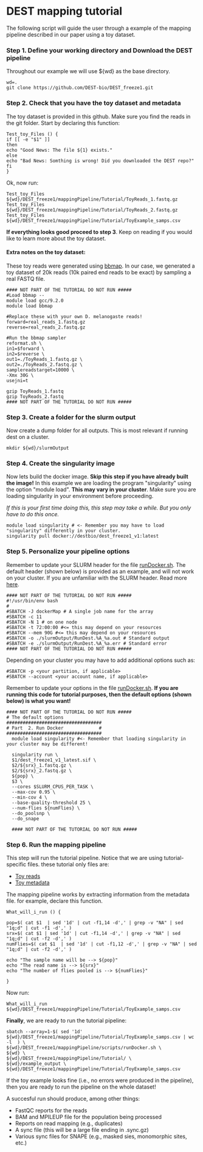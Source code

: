# DEST mapping tutorial

The following script will guide the user through a example of the mapping pipeline described in our paper using a toy dataset.

### Step 1. Define your working directory and  Download the DEST pipeline
Throughout our example we will use ${wd} as the base directory. 
```{sh}
wd=.
git clone https://github.com/DEST-bio/DEST_freeze1.git
```

### Step 2. Check that you have the toy dataset and metadata
The toy dataset is provided in this github. Make sure you find the reads in the git folder.
Start by declaring this function:

```{sh}
Test_toy_Files () { 
if [[ -e "$1" ]]
then
echo "Good News: The file ${1} exists."
else
echo "Bad News: Somthing is wrong! Did you downloaded the DEST repo?"
fi
}
```
Ok, now run:
```{sh}
Test_toy_Files ${wd}/DEST_freeze1/mappingPipeline/Tutorial/ToyReads_1.fastq.gz
Test_toy_Files ${wd}/DEST_freeze1/mappingPipeline/Tutorial/ToyReads_2.fastq.gz
Test_toy_Files ${wd}/DEST_freeze1/mappingPipeline/Tutorial/ToyExample_samps.csv
```
**If everything looks good proceed to step 3**. Keep on reading if you would like to learn more about the toy dataset.

#### Extra notes on the toy dataset:
These toy reads were generated using  [bbmap](https://jgi.doe.gov/data-and-tools/bbtools/bb-tools-user-guide/bbmap-guide/). In our case, we generated a toy dataset of 20k reads (10k paired end reads to be exact) by sampling a real FASTQ file.
```{sh}
#### NOT PART OF THE TUTORIAL DO NOT RUN #####
#Load bbmap --
module load gcc/9.2.0
module load bbmap

#Replace these with your own D. melanogaste reads!
forward=real_reads_1.fastq.gz
reverse=real_reads_2.fastq.gz

#Run the bbmap sampler
reformat.sh \
in1=$forward \
in2=$reverse \
out1=./ToyReads_1.fastq.gz \
out2=./ToyReads_2.fastq.gz \
samplereadstarget=10000 \
-Xmx 30G \
usejni=t

gzip ToyReads_1.fastq
gzip ToyReads_2.fastq
#### NOT PART OF THE TUTORIAL DO NOT RUN #####
``` 

### Step 3. Create a folder for the slurm output
Now  create a dump folder for all outputs. This is most relevant if running dest on a cluster. 
```{sh}
mkdir ${wd}/slurmOutput
```

### Step 4. Create the singularity image
Now lets build the docker image. **Skip this step if you have already built the image!**
In this example we are loading the program "singularity" using the option "module load". **This may vary in your cluster**.
Make sure you are loading singularity in your environment before proceeding.

*If this is your first time doing this, this step may take a while. But you only have to do this once.*

```{sh}
module load singularity # <- Remember you may have to load "singularity" differently in your cluster.
singularity pull docker://destbio/dest_freeze1_v1:latest
```

### Step 5. Personalize your pipeline options
Remember to update your SLURM header for the file [runDocker.sh](https://github.com/DEST-bio/DEST_freeze1/blob/main/mappingPipeline/scripts/runDocker.sh). The default header (shown below) is provided as an example, and will not work on your cluster. 
If you are unfamiliar with the SLURM header. Read more [here](https://slurm.schedmd.com/documentation.html). 
```{sh}
#### NOT PART OF THE TUTORIAL DO NOT RUN #####
#!/usr/bin/env bash
#
#SBATCH -J dockerMap # A single job name for the array
#SBATCH -c 11
#SBATCH -N 1 # on one node
#SBATCH -t 72:00:00 #<= this may depend on your resources
#SBATCH --mem 90G #<= this may depend on your resources
#SBATCH -o ./slurmOutput/RunDest.%A_%a.out # Standard output
#SBATCH -e ./slurmOutput/RunDest.%A_%a.err # Standard error
#### NOT PART OF THE TUTORIAL DO NOT RUN #####
```
Depending on your cluster you may have to add additional options such as:
```{sh}
#SBATCH -p <your partition, if applicable>
#SBATCH --account <your account name, if applicable>
```

Remember to update your options in the file [runDocker.sh](https://github.com/DEST-bio/DEST_freeze1/blob/main/mappingPipeline/scripts/runDocker.sh). **If you are running this code for tutorial purposes, then the default options (shown below) is what you want!**

```{sh}
#### NOT PART OF THE TUTORIAL DO NOT RUN #####
# The default options
###################################
# Part  2. Run Docker             #
###################################
  module load singularity #<- Remember that loading singularity in your cluster may be different!

  singularity run \
  $1/dest_freeze1_v1_latest.sif \
  $2/${srx}_1.fastq.gz \
  $2/${srx}_2.fastq.gz \
  ${pop} \
  $3 \
  --cores $SLURM_CPUS_PER_TASK \
  --max-cov 0.95 \
  --min-cov 4 \
  --base-quality-threshold 25 \
  --num-flies ${numFlies} \
  --do_poolsnp \
  --do_snape
  
  #### NOT PART OF THE TUTORIAL DO NOT RUN #####
```

### Step 6. Run the mapping pipeline
This step will run the tutorial pipeline. Notice that we are using tutorial-specific files. these tutorial only files are:

 * [Toy reads](https://github.com/DEST-bio/DEST_freeze1/tree/main/mappingPipeline/Tutorial)
 * [Toy metadata](https://github.com/DEST-bio/DEST_freeze1/blob/main/mappingPipeline/Tutorial/ToyExample_samps.csv)

The mapping pipeline works by extracting information from the metadata file. for example, declare this function.
```{sh}
What_will_i_run () { 

pop=$( cat $1  | sed '1d' | cut -f1,14 -d',' | grep -v "NA" | sed "1q;d" | cut -f1 -d',' )
srx=$( cat $1 | sed '1d' | cut -f1,14 -d',' | grep -v "NA" | sed "1q;d" | cut -f2 -d',' )
numFlies=$( cat $1  | sed '1d' | cut -f1,12 -d',' | grep -v "NA" | sed "1q;d" | cut -f2 -d',' )

echo "The sample name will be --> ${pop}"
echo "The read name is --> ${srx}"
echo "The number of flies pooled is --> ${numFlies}"

}
```

Now run:
```{sh}
What_will_i_run ${wd}/DEST_freeze1/mappingPipeline/Tutorial/ToyExample_samps.csv
```

**Finally**, we are ready to run the tutorial pipeline:

```{sh}
sbatch --array=1-$( sed '1d' ${wd}/DEST_freeze1/mappingPipeline/Tutorial/ToyExample_samps.csv | wc -l  ) \
${wd}/DEST_freeze1/mappingPipeline/scripts/runDocker.sh \
${wd} \
${wd}/DEST_freeze1/mappingPipeline/Tutorial/ \
${wd}/example_output \
${wd}/DEST_freeze1/mappingPipeline/Tutorial/ToyExample_samps.csv
```
If the toy example looks fine (i.e., no errors were produced in the pipeline), then you are ready to run the pipeline on the whole dataset!

A succesful run should produce, among other things:

* FastQC reports for the reads
* BAM and MPILEUP file for the population being processed
* Reports on read mapping (e.g., duplicates)
* A sync file (this will be a large file ending in .sync.gz)
* Various sync files for SNAPE (e.g., masked sies, monomorphic sites, etc.)